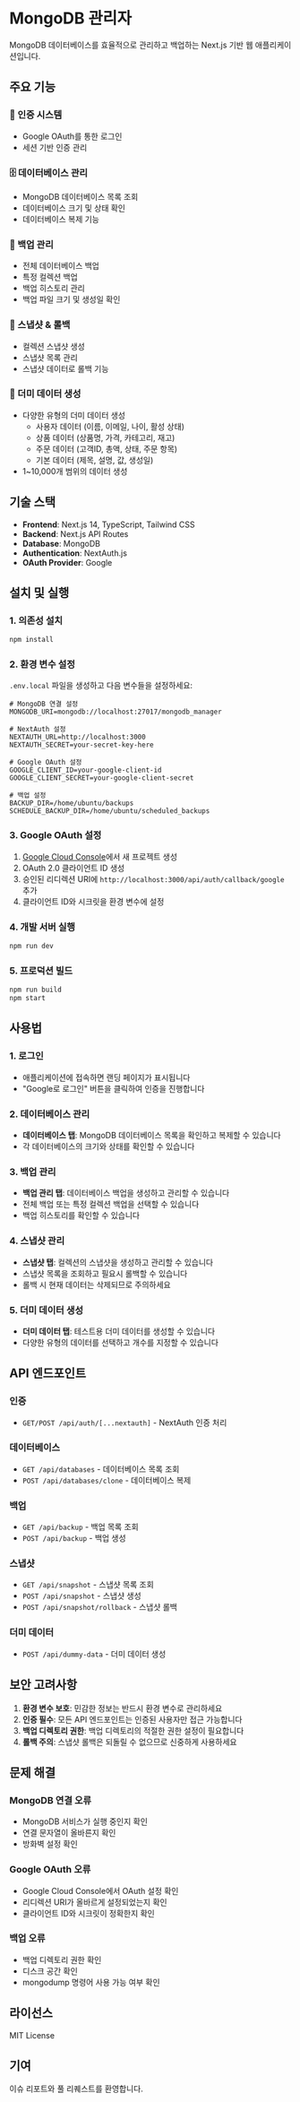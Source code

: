 # MongoDB 관리자

MongoDB 데이터베이스를 효율적으로 관리하고 백업하는 Next.js 기반 웹 애플리케이션입니다.

## 주요 기능

### 🔐 인증 시스템
- Google OAuth를 통한 로그인
- 세션 기반 인증 관리

### 🗄️ 데이터베이스 관리
- MongoDB 데이터베이스 목록 조회
- 데이터베이스 크기 및 상태 확인
- 데이터베이스 복제 기능

### 💾 백업 관리
- 전체 데이터베이스 백업
- 특정 컬렉션 백업
- 백업 히스토리 관리
- 백업 파일 크기 및 생성일 확인

### 📸 스냅샷 & 롤백
- 컬렉션 스냅샷 생성
- 스냅샷 목록 관리
- 스냅샷 데이터로 롤백 기능

### 🎲 더미 데이터 생성
- 다양한 유형의 더미 데이터 생성
  - 사용자 데이터 (이름, 이메일, 나이, 활성 상태)
  - 상품 데이터 (상품명, 가격, 카테고리, 재고)
  - 주문 데이터 (고객ID, 총액, 상태, 주문 항목)
  - 기본 데이터 (제목, 설명, 값, 생성일)
- 1~10,000개 범위의 데이터 생성

## 기술 스택

- **Frontend**: Next.js 14, TypeScript, Tailwind CSS
- **Backend**: Next.js API Routes
- **Database**: MongoDB
- **Authentication**: NextAuth.js
- **OAuth Provider**: Google

## 설치 및 실행

### 1. 의존성 설치
```bash
npm install
```

### 2. 환경 변수 설정
`.env.local` 파일을 생성하고 다음 변수들을 설정하세요:

```env
# MongoDB 연결 설정
MONGODB_URI=mongodb://localhost:27017/mongodb_manager

# NextAuth 설정
NEXTAUTH_URL=http://localhost:3000
NEXTAUTH_SECRET=your-secret-key-here

# Google OAuth 설정
GOOGLE_CLIENT_ID=your-google-client-id
GOOGLE_CLIENT_SECRET=your-google-client-secret

# 백업 설정
BACKUP_DIR=/home/ubuntu/backups
SCHEDULE_BACKUP_DIR=/home/ubuntu/scheduled_backups
```

### 3. Google OAuth 설정
1. [Google Cloud Console](https://console.cloud.google.com/)에서 새 프로젝트 생성
2. OAuth 2.0 클라이언트 ID 생성
3. 승인된 리디렉션 URI에 `http://localhost:3000/api/auth/callback/google` 추가
4. 클라이언트 ID와 시크릿을 환경 변수에 설정

### 4. 개발 서버 실행
```bash
npm run dev
```

### 5. 프로덕션 빌드
```bash
npm run build
npm start
```

## 사용법

### 1. 로그인
- 애플리케이션에 접속하면 랜딩 페이지가 표시됩니다
- "Google로 로그인" 버튼을 클릭하여 인증을 진행합니다

### 2. 데이터베이스 관리
- **데이터베이스 탭**: MongoDB 데이터베이스 목록을 확인하고 복제할 수 있습니다
- 각 데이터베이스의 크기와 상태를 확인할 수 있습니다

### 3. 백업 관리
- **백업 관리 탭**: 데이터베이스 백업을 생성하고 관리할 수 있습니다
- 전체 백업 또는 특정 컬렉션 백업을 선택할 수 있습니다
- 백업 히스토리를 확인할 수 있습니다

### 4. 스냅샷 관리
- **스냅샷 탭**: 컬렉션의 스냅샷을 생성하고 관리할 수 있습니다
- 스냅샷 목록을 조회하고 필요시 롤백할 수 있습니다
- 롤백 시 현재 데이터는 삭제되므로 주의하세요

### 5. 더미 데이터 생성
- **더미 데이터 탭**: 테스트용 더미 데이터를 생성할 수 있습니다
- 다양한 유형의 데이터를 선택하고 개수를 지정할 수 있습니다

## API 엔드포인트

### 인증
- `GET/POST /api/auth/[...nextauth]` - NextAuth 인증 처리

### 데이터베이스
- `GET /api/databases` - 데이터베이스 목록 조회
- `POST /api/databases/clone` - 데이터베이스 복제

### 백업
- `GET /api/backup` - 백업 목록 조회
- `POST /api/backup` - 백업 생성

### 스냅샷
- `GET /api/snapshot` - 스냅샷 목록 조회
- `POST /api/snapshot` - 스냅샷 생성
- `POST /api/snapshot/rollback` - 스냅샷 롤백

### 더미 데이터
- `POST /api/dummy-data` - 더미 데이터 생성

## 보안 고려사항

1. **환경 변수 보호**: 민감한 정보는 반드시 환경 변수로 관리하세요
2. **인증 필수**: 모든 API 엔드포인트는 인증된 사용자만 접근 가능합니다
3. **백업 디렉토리 권한**: 백업 디렉토리의 적절한 권한 설정이 필요합니다
4. **롤백 주의**: 스냅샷 롤백은 되돌릴 수 없으므로 신중하게 사용하세요

## 문제 해결

### MongoDB 연결 오류
- MongoDB 서비스가 실행 중인지 확인
- 연결 문자열이 올바른지 확인
- 방화벽 설정 확인

### Google OAuth 오류
- Google Cloud Console에서 OAuth 설정 확인
- 리디렉션 URI가 올바르게 설정되었는지 확인
- 클라이언트 ID와 시크릿이 정확한지 확인

### 백업 오류
- 백업 디렉토리 권한 확인
- 디스크 공간 확인
- mongodump 명령어 사용 가능 여부 확인

## 라이선스

MIT License

## 기여

이슈 리포트와 풀 리퀘스트를 환영합니다.
